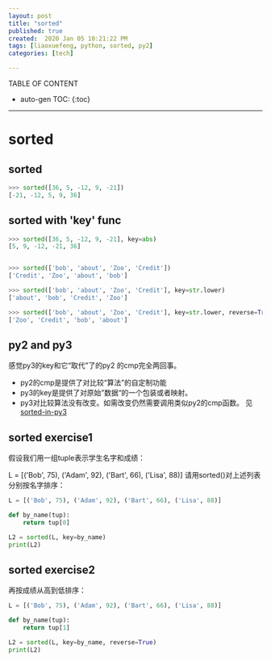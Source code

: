 ```yaml
---
layout: post
title: "sorted"
published: true
created:  2020 Jan 05 10:21:22 PM
tags: [liaoxuefeng, python, sorted, py2]
categories: [tech]

---
```


TABLE OF CONTENT

* auto-gen TOC:
{:toc}

- - -

# sorted

## sorted

```python
>>> sorted([36, 5, -12, 9, -21])
[-21, -12, 5, 9, 36]
```

## sorted with 'key' func

```python
>>> sorted([36, 5, -12, 9, -21], key=abs)
[5, 9, -12, -21, 36]


>>> sorted(['bob', 'about', 'Zoo', 'Credit'])
['Credit', 'Zoo', 'about', 'bob']

>>> sorted(['bob', 'about', 'Zoo', 'Credit'], key=str.lower)
['about', 'bob', 'Credit', 'Zoo']

>>> sorted(['bob', 'about', 'Zoo', 'Credit'], key=str.lower, reverse=True)
['Zoo', 'Credit', 'bob', 'about']

```


## py2 and py3

感觉py3的key和它“取代”了的py2 的cmp完全两回事。

* py2的cmp是提供了对比较“算法”的自定制功能
* py3的key是提供了对原始”数据“的一个包装或者映射。
* py3对比较算法没有改变。如需改变仍然需要调用类似py2的cmp函数。
  见[sorted-in-py3](https://pynbgang.github.io/tech/2020/01/05/largest-number/#sorted-in-p3)

<!--
{{ site.url }}/assets/2020-01-05-largest-number.markdown
-->

## sorted exercise1

假设我们用一组tuple表示学生名字和成绩：

L = [('Bob', 75), ('Adam', 92), ('Bart', 66), ('Lisa', 88)]
请用sorted()对上述列表分别按名字排序：


```python
L = [('Bob', 75), ('Adam', 92), ('Bart', 66), ('Lisa', 88)]

def by_name(tup):
    return tup[0]

L2 = sorted(L, key=by_name)
print(L2)
```

## sorted exercise2

再按成绩从高到低排序：


```python
L = [('Bob', 75), ('Adam', 92), ('Bart', 66), ('Lisa', 88)]

def by_name(tup):
    return tup[1]

L2 = sorted(L, key=by_name, reverse=True)
print(L2)
```

